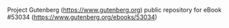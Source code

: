 Project Gutenberg (https://www.gutenberg.org) public repository for
eBook #53034 (https://www.gutenberg.org/ebooks/53034)
